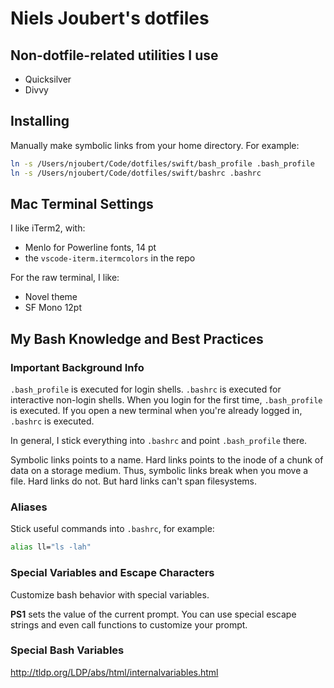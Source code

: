 # Niels Joubert's dotfiles

## Non-dotfile-related utilities I use

- Quicksilver
- Divvy

## Installing

Manually make symbolic links from your home directory. For example:

```bash
ln -s /Users/njoubert/Code/dotfiles/swift/bash_profile .bash_profile
ln -s /Users/njoubert/Code/dotfiles/swift/bashrc .bashrc
```

## Mac Terminal Settings

I like iTerm2, with:
- Menlo for Powerline fonts, 14 pt
- the `vscode-iterm.itermcolors` in the repo

For the raw terminal, I like:

- Novel theme
- SF Mono 12pt

## My Bash Knowledge and Best Practices

### Important Background Info

`.bash_profile` is executed for login shells. `.bashrc` is executed for interactive non-login shells. When you login for the first time, `.bash_profile` is executed. If you open a new terminal when you're already logged in, `.bashrc` is executed. 

In general, I stick everything into `.bashrc` and point `.bash_profile` there.


Symbolic links points to a name. Hard links points to the inode of a chunk of data on a storage medium. Thus, symbolic links break when you move a file. Hard links do not. But hard links can't span filesystems.


### Aliases

Stick useful commands into `.bashrc`, for example:

```bash
alias ll="ls -lah"
```

### Special Variables and Escape Characters

Customize bash behavior with special variables.

**PS1** sets the value of the current prompt. You can use special escape strings and even call functions to customize your prompt.

### Special Bash Variables

http://tldp.org/LDP/abs/html/internalvariables.html